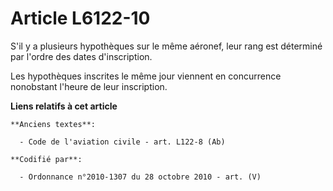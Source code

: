 # Article L6122-10

S'il y a plusieurs hypothèques sur le même aéronef, leur rang est déterminé par l'ordre des dates d'inscription.

Les hypothèques inscrites le même jour viennent en concurrence nonobstant l'heure de leur inscription.

**Liens relatifs à cet article**

	**Anciens textes**:

	  - Code de l'aviation civile - art. L122-8 (Ab)

	**Codifié par**:

	  - Ordonnance n°2010-1307 du 28 octobre 2010 - art. (V)

